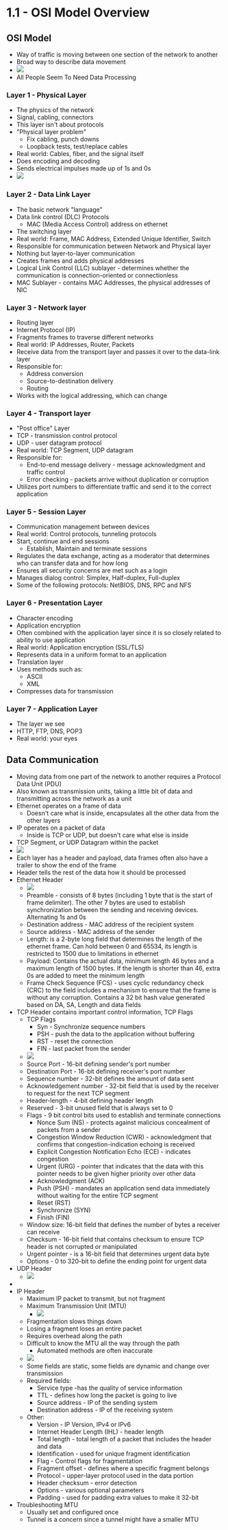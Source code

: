 # 1.1 - OSI Model Overview
## OSI Model
- Way of traffic is moving between one section of the network to another
- Broad way to describe data movement
- ![](Pasted%20image%2020240516144118.png)
- All People Seem To Need Data Processing

### Layer 1 - Physical Layer
- The physics of the network
- Signal, cabling, connectors
- This layer isn't about protocols
- "Physical layer problem"
	- Fix cabling, punch downs
	- Loopback tests, test/replace cables
- Real world: Cables, fiber, and the signal itself
- Does encoding and decoding
- Sends electrical impulses made up of 1s and 0s
- ![](Pasted%20image%2020240516145107.png)
### Layer 2 - Data Link Layer
- The basic network "language"
- Data link control (DLC) Protocols
	- MAC (Media Access Control) address on ethernet
- The switching layer
- Real world: Frame, MAC Address, Extended Unique Identifier, Switch
- Responsible for communication between Network and Physical layer
- Nothing but layer-to-layer communication
- Creates frames and adds physical addresses
- Logical Link Control (LLC) sublayer - determines whether the communication is connection-oriented or connectionless
- MAC Sublayer - contains MAC Addresses, the physical addresses of NIC
### Layer 3 - Network layer
- Routing layer
- Internet Protocol (IP)
- Fragments frames to traverse different networks
- Real world: IP Addresses, Router, Packets
- Receive data from the transport layer and passes it over to the data-link layer
- Responsible for:
	- Address conversion
	- Source-to-destination delivery
	- Routing
- Works with the logical addressing, which can change
### Layer 4 - Transport layer
- "Post office" Layer
- TCP - transmission control protocol
- UDP - user datagram protocol
- Real world: TCP Segment, UDP datagram
- Responsible for:
	- End-to-end message delivery - message acknowledgment and traffic control
	- Error checking - packets arrive without duplication or corruption
- Utilizes port numbers to differentiate traffic and send it to the correct application
### Layer 5 - Session Layer
- Communication management between devices
- Real world: Control protocols, tunneling protocols
- Start, continue and end sessions
	- Establish, Maintain and terminate sessions
- Regulates the data exchange, acting as a moderator that determines who can transfer data and for how long
- Ensures all security concerns are met such as a login
- Manages dialog control: Simplex, Half-duplex, Full-duplex
- Some of the following protocols: NetBIOS, DNS, RPC and NFS
### Layer 6 - Presentation Layer
- Character encoding
- Application encryption
- Often combined with the application layer since it is so closely related to ability to use application
- Real world: Application encryption (SSL/TLS)
- Represents data in a uniform format to an application
- Translation layer
- Uses methods such as:
	- ASCII
	- XML
- Compresses data for transmission
### Layer 7 - Application Layer
- The layer we see
- HTTP, FTP, DNS, POP3
- Real world: your eyes

## Data Communication
- Moving data from one part of the network to another requires a Protocol Data Unit (PDU)
- Also known as transmission units, taking a little bit of data and transmitting across the network as a unit
- Ethernet operates on a frame of data
	- Doesn't care what is inside, encapsulates all the other data from the other layers
- IP operates on a packet of data
	- Inside is TCP or UDP, but doesn't care what else is inside
- TCP Segment, or UDP Datagram within the packet
- ![](Pasted%20image%2020240516151502.png)
- Each layer has a header and payload, data frames often also have a trailer to show the end of the frame
- Header tells the rest of the data how it should be processed
- Ethernet Header
	- ![](Pasted%20image%2020240516152542.png)
	- Preamble - consists of 8 bytes (including 1 byte that is the start of frame delimiter). The other 7 bytes are used to establish synchronization between the sending and receiving devices. Alternating 1s and 0s
	- Destination address - MAC address of the recipient system
	- Source address - MAC address of the sender
	- Length: is a 2-byte long field that determines the length of the ethernet frame. Can hold between 0 and 65534, its length is restricted to 1500 due to limitations in ethernet
	- Payload: Contains the actual data, minimum length 46 bytes and a maximum length of 1500 bytes. If the length is shorter than 46, extra 0s are added to meet the minimum length
	- Frame Check Sequence (FCS) - uses cyclic redundancy check (CRC) to the field includes a mechanism to ensure that the frame is without any corruption. Contains a 32 bit hash value generated based on DA, SA, Length and data fields
- TCP Header contains important control information, TCP Flags
	- TCP Flags
		- Syn - Synchronize sequence numbers
		- PSH - push the data to the application without buffering
		- RST - reset the connection
		- FIN - last packet from the sender
	- ![](Pasted%20image%2020240516155941.png)
	- Source Port - 16-bit defining sender's port number
	- Destination Port - 16-bit defining receiver's port number
	- Sequence number - 32-bit defines the amount of data sent
	- Acknowledgement number - 32-bit field that is used by the receiver to request for the next TCP segment
	- Header-length - 4-bit defining header length
	- Reserved - 3-bit unused field that is always set to 0
	- Flags - 9 bit control bits used to establish and terminate connections
		- Nonce Sum (NS) - protects against malicious concealment of packets from a sender
		- Congestion Window Reduction (CWR) - acknowledgment that confirms that congestion-indication echoing is received
		- Explicit Congestion Notification Echo (ECE) - indicates congestion
		- Urgent (URG) - pointer that indicates that the data with this pointer needs to be given higher priority over other data
		- Acknowledgment (ACK)
		- Push (PSH) - mandates an application send data immediately without waiting for the entire TCP segment
		- Reset (RST)
		- Synchronize (SYN)
		- Finish (FIN)
	- Window size: 16-bit field that defines the number of bytes a receiver can receive
	- Checksum - 16-bit field that contains checksum to ensure TCP header is not corrupted or manipulated
	- Urgent pointer - is a 16-bit field that determines urgent data byte
	- Options - 0 to 320-bit to define the ending point for urgent data
- UDP Header
	- ![](Pasted%20image%2020240516160727.png)
- 
- IP Header
	- Maximum IP packet to transmit, but not fragment
	- Maximum Transmission Unit (MTU)
		- ![](Pasted%20image%2020240516161339.png)
	- Fragmentation slows things down
	- Losing a fragment loses an entire packet
	- Requires overhead along the path
	- Difficult to know the MTU all the way through the path
		- Automated methods are often inaccurate
	- ![](Pasted%20image%2020240516154210.png)
	- Some fields are static, some fields are dynamic and change over transmission
	- Required fields:
		- Service type -has the quality of service information
		- TTL - defines how long the packet is going to live
		- Source address - IP of the sending system
		- Destination address - IP of the receiving system
	- Other:
		- Version - IP Version, IPv4 or IPv6
		- Internet Header Length (IHL) - header length
		- Total length - total length of a packet that includes the header and data
		- Identification - used for unique fragment identification
		- Flag - Control flags for fragmentation
		- Fragment offset - defines where a specific fragment belongs
		- Protocol - upper-layer protocol used in the data portion
		- Header checksum - error detection
		- Options - various optional parameters
		- Padding - used for padding extra values to make it 32-bit
- Troubleshooting MTU
	- Usually set and configured once
	- Tunnel is a concern since a tunnel might have a smaller MTU
